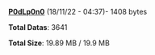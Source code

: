 [**P0dLp0n0**](/data/P0dLp0n0.txt) (18/11/22 - 04:37)- 1408 bytes

**Total Datas**: 3641

**Total Size**: 19.89 MB / 19.9 MB